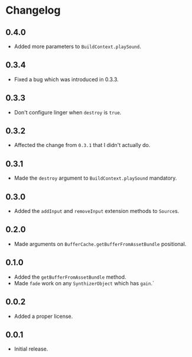 # Changelog

## 0.4.0

- Added more parameters to `BuildContext.playSound`.

## 0.3.4

- Fixed a bug which was introduced in 0.3.3.

## 0.3.3

- Don't configure linger when `destroy` is `true`.

## 0.3.2

- Affected the change from `0.3.1` that I didn't actually do.

## 0.3.1

- Made the `destroy` argument to `BuildContext.playSound` mandatory.

## 0.3.0

- Added the `addInput` and `removeInput` extension methods to `Source`s.

## 0.2.0

- Made arguments on `BufferCache.getBufferFromAssetBundle` positional.

## 0.1.0

- Added the `getBufferFromAssetBundle` method.
- Made `fade` work on any `SynthizerObject` which has `gain`.`

## 0.0.2

- Added a proper license.

## 0.0.1

- Initial release.
